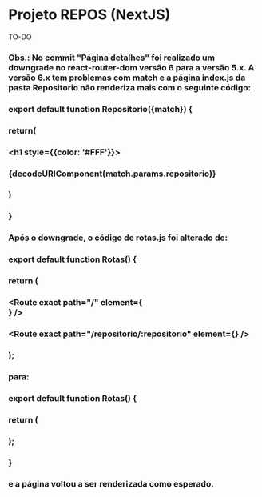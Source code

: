 # Projeto REPOS (NextJS)

TO-DO

### Obs.: No commit "Página detalhes" foi realizado um downgrade no react-router-dom versão 6 para a versão 5.x. A versão 6.x tem problemas com match e a página index.js da pasta Repositorio não renderiza mais com o seguinte código:

### export default function Repositorio({match}) {
###     return(
###         <h1 style={{color: '#FFF'}}>
###             {decodeURIComponent(match.params.repositorio)}
###         </h1>
###     )
### }

### Após o downgrade, o código de rotas.js foi alterado de:

###  export default function Rotas() {
###   return (
###     <BrowserRouter>
###         <Routes>
###           <Route exact path="/" element={<Main />} />
###          <Route exact path="/repositorio/:repositorio" element={<Repositorio />} />
###         </Routes>
###     </BrowserRouter>
###   );


### para:

### export default function Rotas() {
###   return (
###     <BrowserRouter>
###         <Switch>
###           <Route exact path="/" component={Main} />
###           <Route exact path="/repositorio/:repositorio" component={Repositorio} />
###         </Switch>
###     </BrowserRouter>
###   );
### }

### e a página voltou a ser renderizada como esperado.



